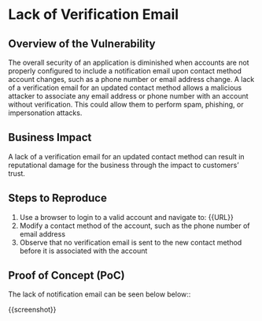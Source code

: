 # Lack of Verification Email

## Overview of the Vulnerability

The overall security of an application is diminished when accounts are not properly configured to include a notification email upon contact method account changes, such as a phone number or email address change. A lack of a verification email for an updated contact method allows a malicious attacker to associate any email address or phone number with an account without verification. This could allow them to perform spam, phishing, or impersonation attacks.

## Business Impact

A lack of a verification email for an updated contact method can result in reputational damage for the business through the impact to customers’ trust.

## Steps to Reproduce

1. Use a browser to login to a valid account and navigate to: {{URL}}
1. Modify a contact method of the account, such as the phone number of email address
1. Observe that no verification email is sent to the new contact method before it is associated with the account

## Proof of Concept (PoC)

The lack of notification email can be seen below below::

{{screenshot}}
